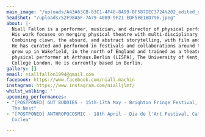 ```yaml
---
main_image: "/uploads/A43A63CB-83C1-4F48-8A99-BF587DEC3724%202_edited_edited.jpg"
headshot: "/uploads/52F98A5F-7A79-4089-9F21-EDF5FE1BD796.jpeg"
about: |-
  Niall Fallon is a performer, musician, and director of physical performance.
  His work focuses on merging physical theatre with multi-disciplinary practices.
  Combining clown, the absurd, and abstract storytelling, with film and multimedia.
  He has curated and performed in festivals and collaborations around the world.  He
  grew up in Wakefield, in the north of England and trained as a theatre maker and
  physical performer at Arthaus.Berlin (LISPA), The University of Kent, and Rose Bruford
  College London. He is currently based in Berlin.
gallery: []
email: niallfallon1994@gmail.com
facebook: https://www.facebook.com/niall.machin
instagram: https://www.instagram.com/nialljlmf/
whilst_walking: ''
upcoming_performances:
- "[POSTPONED] GUT BUDDIES - 15th-17th May - Brighton Fringe Festival, UK - The Warren,
  The Nest"
- "[POSTPONED] ANTHROPOCOSMIC - 18th April - Dia de l'Art Festival, Catalunya - Nau
  Coclea"

---
```

